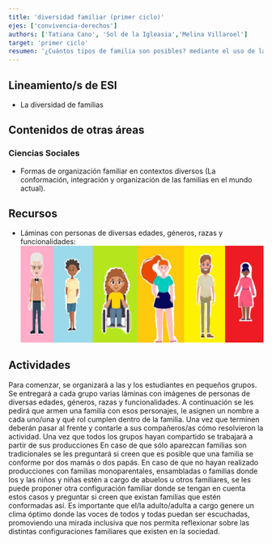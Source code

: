 ```yaml
---
title: 'diversidad familiar (primer ciclo)'
ejes: ['convivencia-derechos']
authors: ['Tatiana Cano', 'Sol de la Igleasia','Melina Villaroel']
target: 'primer ciclo'
resumen: '¿Cuántos tipos de familia son posibles? mediante el uso de láminas de personas diversas, fomentamos la reflexión sobre las distintas configuraciones familiares en un ambiente inclusivo y respetuoso.'
---
```


## Lineamiento/s de ESI

- La diversidad de familias

## Contenidos de otras áreas

### Ciencias Sociales

- Formas de organización familiar en contextos diversos (La conformación, integración y organización de las familias en el mundo actual).

## Recursos

- Láminas con personas de diversas edades, géneros, razas y funcionalidades:
![Lámina con personas de diversas edades, géneros, razas y funcionalidades](/src/assets/images/planifications/diversidad-familiar-primer-ciclo-01.jpg)

## Actividades

Para comenzar, se organizará a las y los estudiantes en pequeños grupos. Se entregará a cada grupo varias láminas con imágenes de personas de diversas edades, géneros, razas y funcionalidades.
A continuación se les pedirá que armen una familia con esos personajes, le asignen un nombre a  cada uno/una y qué rol cumplen dentro de la familia. Una vez que terminen deberán pasar al frente y contarle a sus compañeros/as cómo resolvieron la actividad.
Una vez que todos los grupos hayan compartido se trabajará a partir de sus producciones
En caso de que sólo aparezcan familias son tradicionales se les preguntará si creen que es posible que una familia se conforme por dos mamás o dos papás. En caso de que no hayan realizado producciones con familias monoparentales, ensambladas o familias donde los y las niños y niñas estén a cargo de abuelos u otros familiares, se les puede proponer otra configuración familiar donde se tengan en cuenta estos casos y preguntar si creen que existan familias que estén conformadas así.
Es importante que el/la adulto/adulta a cargo genere un clima óptimo donde las voces de todos y todas puedan ser escuchadas, promoviendo una mirada inclusiva que nos permita reflexionar sobre las distintas configuraciones familiares que existen en la sociedad.
